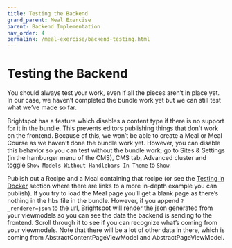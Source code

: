 ```yaml
---
title: Testing the Backend
grand_parent: Meal Exercise
parent: Backend Implementation
nav_order: 4
permalink: /meal-exercise/backend-testing.html
---
```


# Testing the Backend

You should always test your work, even if all the pieces aren’t in place yet. In our case, we haven’t completed the bundle work yet but we can still test what we’ve made so far.

Brightspot has a feature which disables a content type if there is no support for it in the bundle. This prevents editors publishing things that don't work on the frontend. Because of this, we won’t be able to create a Meal or Meal Course as we haven’t done the bundle work yet. However, you can disable this behavior so you can test without the bundle work; go to Sites & Settings (in the hamburger menu of the CMS), CMS tab, Advanced cluster and toggle `Show Models Without Handlebars In Theme` to `Show`.

Publish out a Recipe and a Meal containing that recipe (or see the [Testing in Docker](docker-testing.html) section where there are links to a more in-depth example you can publish). If you try to load the Meal page you’ll get a blank page as there’s nothing in the hbs file in the bundle. However, if you append `?_renderer=json` to the url, Brightspot will render the json generated from your viewmodels so you can see the data the backend is sending to the frontend. Scroll through it to see if you can recognize what’s coming from your viewmodels. Note that there will be a lot of other data in there, which is coming from AbstractContentPageViewModel and AbstractPageViewModel.
